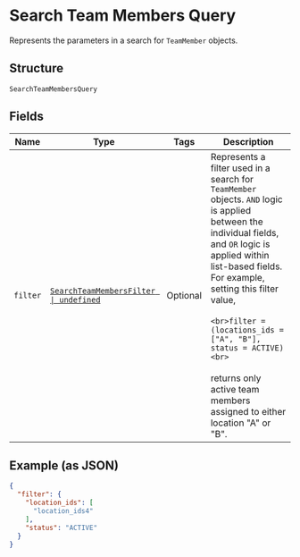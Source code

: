 
# Search Team Members Query

Represents the parameters in a search for `TeamMember` objects.

## Structure

`SearchTeamMembersQuery`

## Fields

| Name | Type | Tags | Description |
|  --- | --- | --- | --- |
| `filter` | [`SearchTeamMembersFilter \| undefined`](/doc/models/search-team-members-filter.md) | Optional | Represents a filter used in a search for `TeamMember` objects. `AND` logic is applied<br>between the individual fields, and `OR` logic is applied within list-based fields.<br>For example, setting this filter value,<br><br>```<br>filter = (locations_ids = ["A", "B"], status = ACTIVE)<br>```<br><br>returns only active team members assigned to either location "A" or "B". |

## Example (as JSON)

```json
{
  "filter": {
    "location_ids": [
      "location_ids4"
    ],
    "status": "ACTIVE"
  }
}
```

